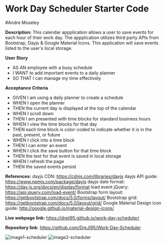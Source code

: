 # Work Day Scheduler Starter Code
#Andre Moseley

**Description:** 
This calendar appplication allows a user to save events for each hour of their work day. The appplication utilizes third party APIs from Bootstrap, Dayjs & Google Material Icons. This application will save events listed to the user's local storage.

**User Story**
- AS AN employee with a busy schedule
- I WANT to add important events to a daily planner
- SO THAT I can manage my time effectively

**Acceptance Criteria**
- GIVEN I am using a daily planner to create a schedule
- WHEN I open the planner
- THEN the current day is displayed at the top of the calendar
- WHEN I scroll down
- THEN I am presented with time blocks for standard business hours
- WHEN I view the time blocks for that day
- THEN each time block is color-coded to indicate whether it is in the past, present, or future
- WHEN I click into a time block
- THEN I can enter an event
- WHEN I click the save button for that time block
- THEN the text for that event is saved in local storage
- WHEN I refresh the page
- THEN the saved events persist

**References:** 
dayjs CDN: https://cdnjs.com/libraries/dayjs
dayjs API guide: https://www.npmjs.com/package/dayjs
dayjs date format: https://day.js.org/docs/en/display/format
load event jQuery: https://api.jquery.com/load-event/
Bootstrap form layout: https://getbootstrap.com/docs/5.0/forms/layout/
Bootstrap grid: https://getbootstrap.com/docs/5.0/layout/grid/
Google Material Design icon guide: http://google.github.io/material-design-icons/

**Live webpage link:** https://dreji95.github.io/work-day-scheduler/

**Repository link:** https://github.com/DreJI95/Work-Day-Scheduler

![image1-scheduler](https://user-images.githubusercontent.com/76451565/112784985-f34a0600-9020-11eb-85f5-0519d3171ca0.PNG)
![image2-scheduler](https://user-images.githubusercontent.com/76451565/112784986-f3e29c80-9020-11eb-94fc-7034c897bd7b.PNG)
